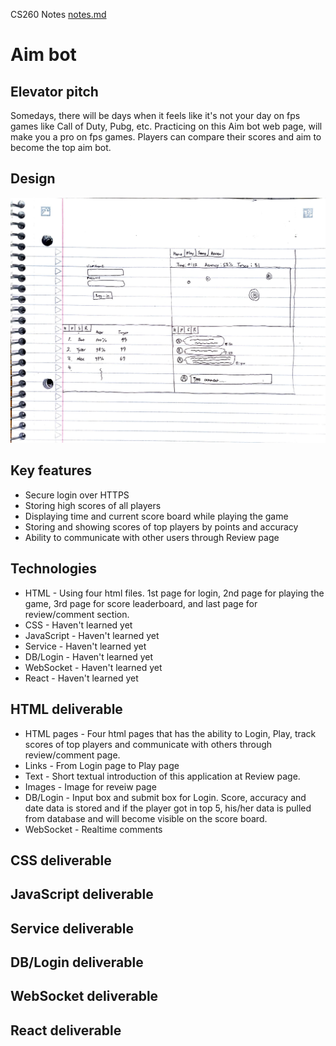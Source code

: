 CS260 Notes
[notes.md](https://github.com/gwanghong/startup/blob/main/notes.md)

# Aim bot
  ## Elevator pitch
 Somedays, there will be days when it feels like it's not your day on fps games like Call of Duty, Pubg, etc. Practicing on this Aim bot web page, will make you a pro on fps games. Players can compare their scores and aim to become the top aim bot.
## Design
  ![Alt text](sketch_scan.JPG)

## Key features
* Secure login over HTTPS
* Storing high scores of all players
* Displaying time and current score board while playing the game
* Storing and showing scores of top players by points and accuracy
* Ability to communicate with other users through Review page

## Technologies
* HTML -        Using four html files. 1st page for login, 2nd page for playing the game, 3rd page for score leaderboard, and last page for review/comment section.
* CSS -         Haven't learned yet
* JavaScript -  Haven't learned yet
* Service -     Haven't learned yet
* DB/Login -    Haven't learned yet
* WebSocket -   Haven't learned yet
* React -       Haven't learned yet

## HTML deliverable
* HTML pages - Four html pages that has the ability to Login, Play, track scores of top players and communicate with others through review/comment page.
* Links - From Login page to Play page
* Text - Short textual introduction of this application at Review page.
* Images - Image for reveiw page
* DB/Login - Input box and submit box for Login. Score, accuracy and date data is stored and if the player got in top 5, his/her data is pulled from database and will become visible on the score board.
* WebSocket - Realtime comments

## CSS deliverable

## JavaScript deliverable

## Service deliverable

## DB/Login deliverable

## WebSocket deliverable

## React deliverable
